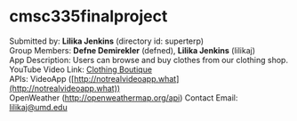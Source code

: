 # cmsc335finalproject
Submitted by: **Lilika Jenkins** (directory id: superterp)  
Group Members: **Defne Demirekler** (defned), **Lilika Jenkins** (lilikaj)  
App Description: Users can browse and buy clothes from our clothing shop. 
YouTube Video Link: [Clothing Boutique](https://youtu.be/YfsB1U-Nj7Y)  
APIs: VideoApp ([http://notrealvideoapp.what](http://notrealvideoapp.what))  
      OpenWeather (http://openweathermap.org/api) 
Contact Email: [lilikaj@umd.edu](mailto:lilikaj@umd.edu)  
